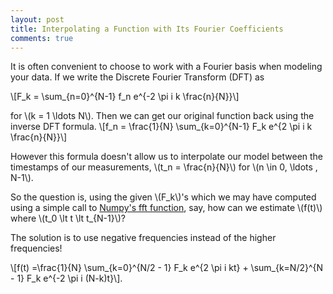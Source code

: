 ```yaml
---
layout: post
title: Interpolating a Function with Its Fourier Coefficients
comments: true
---
```

It is often convenient to choose to work with a Fourier basis when modeling your data.
If we write the Discrete Fourier Transform (DFT) as 

\\[F_k = \sum_{n=0}^{N-1} f_n e^{-2 \pi i k \frac{n}{N}}\\]

for \\(k = 1 \ldots N\\). Then we can get our original function back using the inverse DFT formula. 
\\[f_n = \frac{1}{N} \sum_{k=0}^{N-1} F_k e^{2 \pi i k \frac{n}{N}}\\]

However this formula doesn't allow us to interpolate our model between the timestamps of our measurements, 
\\(t_n = \frac{n}{N}\\) for \\(n \in 0, \ldots , N-1\\).

So the question is, using the given \\(F_k\\)'s which we may have computed using a simple 
call to [Numpy's fft function](http://docs.scipy.org/doc/numpy/reference/routines.fft.html), say, 
how can we estimate \\(f(t)\\) where \\(t_0 \lt t \lt t_{N-1}\\)?

The solution is to use negative frequencies instead of the higher frequencies!

\\[f(t) =\frac{1}{N} \sum_{k=0}^{N/2 - 1} F_k e^{2 \pi i kt} + \sum_{k=N/2}^{N - 1} F_k e^{-2 \pi i (N-k)t}\\].

